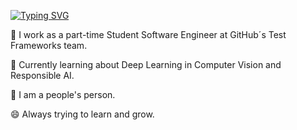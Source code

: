 [![Typing SVG](https://readme-typing-svg.demolab.com/?lines=Hi!+I'm+Carolina+Lopez;Studying+MSc.+Autonomous+Systems+Eng.;@DTU)](https://git.io/typing-svg)

🔭 I work as a part-time Student Software Engineer at GitHub´s Test Frameworks team.

🌱 Currently learning about Deep Learning in Computer Vision and Responsible AI.

👯 I am a people's person.

😄 Always trying to learn and grow. 
<!--
**blclo/blclo** is a ✨ _special_ ✨ repository because its `README.md` (this file) appears on your GitHub profile.

Here are some ideas to get you started:

- 🔭 I’m currently working on ...
- 🌱 I’m currently learning ...
- 👯 I’m looking to collaborate on ...
- 🤔 I’m looking for help with ...
- 💬 Ask me about ...
- 📫 How to reach me: ...
- 😄 Pronouns: ...
- ⚡ Fun fact: ...
-->
